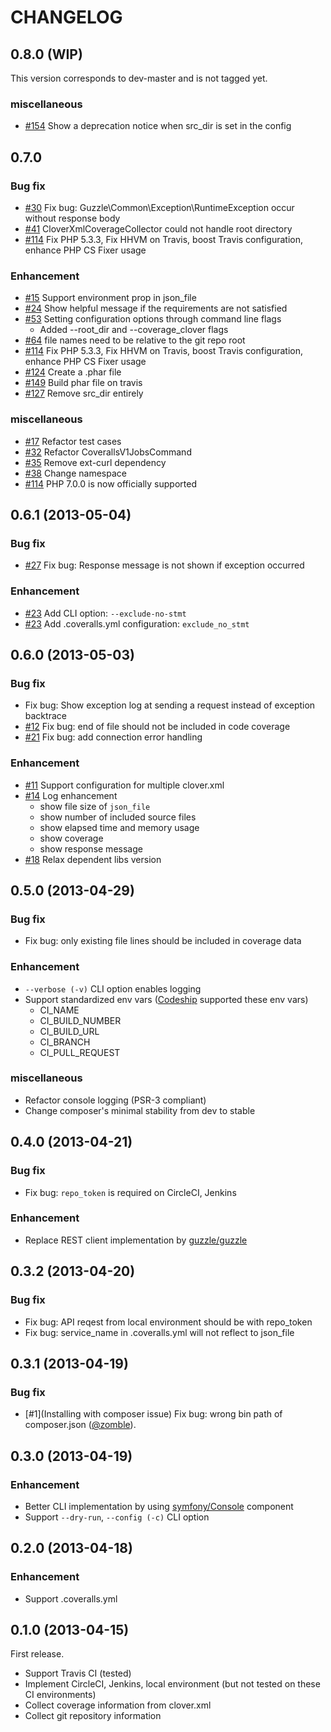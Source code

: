 CHANGELOG
=============

## 0.8.0 (WIP)

This version corresponds to dev-master and is not tagged yet.

### miscellaneous

- [#154](https://github.com/satooshi/php-coveralls/issues/154) Show a deprecation notice when src_dir is set in the config

## 0.7.0

### Bug fix

- [#30](https://github.com/satooshi/php-coveralls/issues/30) Fix bug: Guzzle\Common\Exception\RuntimeException occur without response body
- [#41](https://github.com/satooshi/php-coveralls/issues/41) CloverXmlCoverageCollector could not handle root directory
- [#114](https://github.com/satooshi/php-coveralls/pull/114) Fix PHP 5.3.3, Fix HHVM on Travis, boost Travis configuration, enhance PHP CS Fixer usage

### Enhancement

- [#15](https://github.com/satooshi/php-coveralls/issues/15) Support environment prop in json_file
- [#24](https://github.com/satooshi/php-coveralls/issues/24) Show helpful message if the requirements are not satisfied
- [#53](https://github.com/satooshi/php-coveralls/issues/53) Setting configuration options through command line flags
  - Added --root_dir and --coverage_clover flags
- [#64](https://github.com/satooshi/php-coveralls/issues/64) file names need to be relative to the git repo root
- [#114](https://github.com/satooshi/php-coveralls/pull/114) Fix PHP 5.3.3, Fix HHVM on Travis, boost Travis configuration, enhance PHP CS Fixer usage
- [#124](https://github.com/satooshi/php-coveralls/pull/124) Create a .phar file
- [#149](https://github.com/satooshi/php-coveralls/pull/149) Build phar file on travis
- [#127](https://github.com/satooshi/php-coveralls/issues/126) Remove src_dir entirely

### miscellaneous

- [#17](https://github.com/satooshi/php-coveralls/issues/17) Refactor test cases
- [#32](https://github.com/satooshi/php-coveralls/issues/32) Refactor CoverallsV1JobsCommand
- [#35](https://github.com/satooshi/php-coveralls/issues/35) Remove ext-curl dependency
- [#38](https://github.com/satooshi/php-coveralls/issues/38) Change namespace
- [#114](https://github.com/satooshi/php-coveralls/pull/114) PHP 7.0.0 is now officially supported

## 0.6.1 (2013-05-04)

### Bug fix

- [#27](https://github.com/satooshi/php-coveralls/issues/27) Fix bug: Response message is not shown if exception occurred

### Enhancement

- [#23](https://github.com/satooshi/php-coveralls/issues/23) Add CLI option: `--exclude-no-stmt`
- [#23](https://github.com/satooshi/php-coveralls/issues/23) Add .coveralls.yml configuration: `exclude_no_stmt`


## 0.6.0 (2013-05-03)

### Bug fix

- Fix bug: Show exception log at sending a request instead of exception backtrace
- [#12](https://github.com/satooshi/php-coveralls/issues/12) Fix bug: end of file should not be included in code coverage
- [#21](https://github.com/satooshi/php-coveralls/issues/21) Fix bug: add connection error handling

### Enhancement

- [#11](https://github.com/satooshi/php-coveralls/issues/11) Support configuration for multiple clover.xml
- [#14](https://github.com/satooshi/php-coveralls/issues/14) Log enhancement
    - show file size of `json_file`
    - show number of included source files
    - show elapsed time and memory usage
    - show coverage
    - show response message
- [#18](https://github.com/satooshi/php-coveralls/issues/18) Relax dependent libs version

## 0.5.0 (2013-04-29)

### Bug fix

- Fix bug: only existing file lines should be included in coverage data

### Enhancement

- `--verbose (-v)` CLI option enables logging
- Support standardized env vars ([Codeship](https://www.codeship.io) supported these env vars)
    - CI_NAME
    - CI_BUILD_NUMBER
    - CI_BUILD_URL
    - CI_BRANCH
    - CI_PULL_REQUEST

### miscellaneous

- Refactor console logging (PSR-3 compliant)
- Change composer's minimal stability from dev to stable

## 0.4.0 (2013-04-21)

### Bug fix

- Fix bug: `repo_token` is required on CircleCI, Jenkins

### Enhancement

- Replace REST client implementation by [guzzle/guzzle](https://github.com/guzzle/guzzle)

## 0.3.2 (2013-04-20)

### Bug fix

- Fix bug: API reqest from local environment should be with repo_token
- Fix bug: service_name in .coveralls.yml will not reflect to json_file

## 0.3.1 (2013-04-19)

### Bug fix

- [#1](Installing with composer issue) Fix bug: wrong bin path of composer.json ([@zomble](https://github.com/zomble)).

## 0.3.0 (2013-04-19)

### Enhancement

- Better CLI implementation by using [symfony/Console](https://github.com/symfony/Console) component
- Support `--dry-run`, `--config (-c)` CLI option

## 0.2.0 (2013-04-18)

### Enhancement

- Support .coveralls.yml

## 0.1.0 (2013-04-15)

First release.

- Support Travis CI (tested)
- Implement CircleCI, Jenkins, local environment (but not tested on these CI environments)
- Collect coverage information from clover.xml
- Collect git repository information

